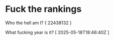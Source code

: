 # Fuck the rankings

Who the hell am I?
{ 22438132 }

What fucking year is it?
[ 2025-05-18T18:46:40Z ]
